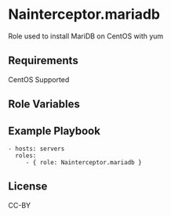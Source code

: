 Nainterceptor.mariadb
====================

Role used to install MariDB on CentOS with yum

Requirements
------------

CentOS Supported

Role Variables
--------------

Example Playbook
----------------

    - hosts: servers
      roles:
         - { role: Nainterceptor.mariadb }

License
-------

CC-BY
